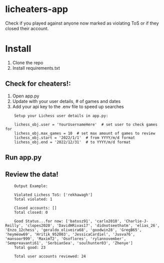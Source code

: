 # licheaters-app

Check if you played against anyone now marked as violating ToS or if they closed their account. 

# Install
1. Clone the repo
2. Install requirements.txt  


## Check for cheaters!:
1. Open app.py
2. Update with your user details, # of games and dates
3. Add your api key to the .env file to speed up searches

```
    Setup your Lichess user details in app.py:
    
    lichess_obj.user = 'YourUsernameHere'  # set user to check games for
    lichess_obj.max_games = 10  # set max amount of games to review
    lichess_obj.start = '2022/1/1'  # from YYYY/m/d format
    lichess_obj.end = '2022/12/31'  # to YYYY/m/d format 
```

## Run app.py
    
## Review the data!    
    
    
```
    Output Example:
    
    Violated Lichess ToS: ['rekhawagh']
    Total violated: 1 

    Closed accounts: [] 
    Total closed: 0 

    Good Status...for now: ['batosz91', 'carlo2010', 'Charlie-J-Reilly', 'clopes2020', 'DavidHRivas17', 'didnotseethatm', 'elias_26', 'Enzo_12chess', 'geraldo_oliveira68', 'goodwin28', 'GregB65', 'heymeow69', 'Hritik_952003', 'JessicaCardiel', 'Jusva76', 'mansoor999', 'MaximT2', 'Osoflores', 'rylannovember', 'Sempreavanti61', 'SerbianSea', 'soulhunter03', 'Zhenye'] 
    Total good: 23

    Total user accounts reviewed: 24
```
    

